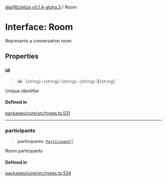 [@ai16z/eliza v0.1.4-alpha.3](../index.md) / Room

# Interface: Room

Represents a conversation room

## Properties

### id

> **id**: \`$\{string\}-$\{string\}-$\{string\}-$\{string\}-$\{string\}\`

Unique identifier

#### Defined in

[packages/core/src/types.ts:531](https://github.com/artela-network/focEliza/blob/main/packages/core/src/types.ts#L531)

***

### participants

> **participants**: [`Participant`](Participant.md)[]

Room participants

#### Defined in

[packages/core/src/types.ts:534](https://github.com/artela-network/focEliza/blob/main/packages/core/src/types.ts#L534)
